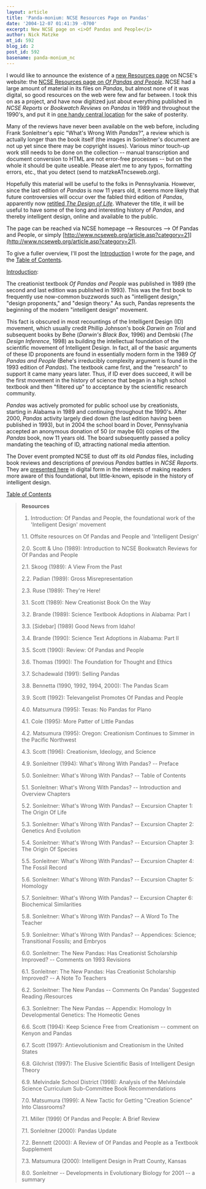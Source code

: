 ```yaml
---
layout: article
title: 'Panda-monium: NCSE Resources Page on Pandas'
date: '2004-12-07 01:41:39 -0700'
excerpt: New NCSE page on <i>Of Pandas and People</i>
author: Nick Matzke
mt_id: 592
blog_id: 2
post_id: 592
basename: panda-monium_nc
---
```

I would like to announce the existence of a [new Resources page](http://www.ncseweb.org/article.asp?category=21) on NCSE's website: the [NCSE Resources page on _Of Pandas and People_](http://www.ncseweb.org/article.asp?category=21).  NCSE had a large amount of material in its files on _Pandas_, but almost none of it was digital, so good resources on the web were few and far between.  I took this on as a project, and have now digitized just about everything published in _NCSE Reports_ or _Bookwatch Reviews_ on _Pandas_ in 1989 and throughout the 1990's, and put it in [one handy central location](http://www.ncseweb.org/article.asp?category=21) for the sake of posterity. 

<img src="http://images.amazon.com/images/P/0914513400.01._PIdp-schmooS,TopRight,7,-26_SCMZZZZZZZ_.jpg" alt="" style="float:left;" /> Many of the reviews have never been available on the web before, including Frank Sonleitner's epic "What's Wrong With _Pandas_?", a review which is actually longer than the book itself (the images in Sonleitner's document are not up yet since there may be copyright issues).  Various minor touch-up work still needs to be done on the collection -- manual transcription and document conversion to HTML are not error-free processes -- but on the whole it should be quite useable.  Please alert me to any typos, formatting errors, etc., that you detect (send to matzkeATncseweb.org).

Hopefully this material will be useful to the folks in Pennsylvania.  However, since the last edition of _Pandas_ is now 11 years old, it seems more likely that future controversies will occur over the fabled third edition of _Pandas_, apparently now [retitled _The Design of Life_](http://www.designinference.com/).  Whatever the title, it will be useful to have some of the long and interesting history of _Pandas_, and thereby intelligent design, online and available to the public.

The page can be reached via NCSE homepage --&gt; Resources --&gt; Of Pandas and People, or simply [http://www.ncseweb.org/article.asp?category=21](http://www.ncseweb.org/article.asp?category=21).

To give a fuller overview, I'll post the [Introduction](http://www.ncseweb.org/resources/articles/8442_1_introduction_iof_pandas__11_23_2004.asp) I wrote for the page, and the [Table of Contents](http://www.ncseweb.org/article.asp?category=21).

[Introduction](http://www.ncseweb.org/resources/articles/8442_1_introduction_iof_pandas__11_23_2004.asp):

The creationist textbook _Of Pandas and People_ was published in 1989 (the second and last edition was published in 1993). This was the first book to frequently use now-common buzzwords such as "intelligent design," "design proponents," and "design theory." As such, Pandas represents the beginning of the modern "intelligent design" movement.

This fact is obscured in most recountings of the Intelligent Design (ID) movement, which usually credit Phillip Johnson's book _Darwin on Trial_ and subsequent books by Behe (_Darwin's Black Box_, 1996) and Dembski (_The Design Inference_, 1998) as building the intellectual foundation of the scientific movement of Intelligent Design. In fact, all of the basic arguments of these ID proponents are found in essentially modern form in the 1989 _Of Pandas and People_ (Behe's irreducibly complexity argument is found in the 1993 edition of _Pandas_). The textbook came first, and the "research" to support it came many years later. Thus, if ID ever does succeed, it will be the first movement in the history of science that began in a high school textbook and then "filtered up" to acceptance by the scientific research community.

_Pandas_ was actively promoted for public school use by creationists, starting in Alabama in 1989 and continuing throughout the 1990's. After 2000, _Pandas_ activity largely died down (the last edition having been published in 1993), but in 2004 the school board in Dover, Pennsylvania accepted an anonymous donation of 50 (or maybe 60) copies of the _Pandas_ book, now 11 years old. The board subsequently passed a policy mandating the teaching of ID, attracting national media attention.

The Dover event prompted NCSE to dust off its old _Pandas_ files, including book reviews and descriptions of previous _Pandas_ battles in _NCSE Reports_. They are [presented here](http://www.ncseweb.org/article.asp?category=21) in digital form in the interests of making readers more aware of this foundational, but little-known, episode in the history of intelligent design.

[Table of Contents](http://www.ncseweb.org/article.asp?category=21)

> **Resources**
> 
> 1. Introduction: Of Pandas and People, the foundational work of the 'Intelligent Design' movement    
> 
> 1.1. Offsite resources on Of Pandas and People and 'Intelligent Design'    
> 
> 2.0. Scott & Uno (1989): Introduction to NCSE Bookwatch Reviews for Of Pandas and People    
> 
> 2.1. Skoog (1989): A View From the Past    
> 
> 2.2. Padian (1989): Gross Misrepresentation    
> 
> 2.3. Ruse (1989): They're Here!    
> 
> 3.1. Scott (1989): New Creationist Book On the Way    
> 
> 3.2. Brande (1989): Science Textbook Adoptions in Alabama: Part I    
> 
> 3.3. \[Sidebar\] (1989) Good News from Idaho!    
> 
> 3.4. Brande (1990): Science Text Adoptions in Alabama: Part II    
> 
> 3.5. Scott (1990): Review: Of Pandas and People    
> 
> 3.6. Thomas (1990): The Foundation for Thought and Ethics    
> 
> 3.7. Schadewald (1991): Selling Pandas    
> 
> 3.8. Bennetta (1990, 1992, 1994, 2000): The Pandas Scam    
> 
> 3.9. Scott (1992): Televangelist Promotes Of Pandas and People    
> 
> 4.0. Matsumura (1995): Texas: No Pandas for Plano    
> 
> 4.1. Cole (1995): More Patter of Little Pandas    
> 
> 4.2. Matsumura (1995): Oregon: Creationism Continues to Simmer in the Pacific Northwest    
> 
> 4.3. Scott (1996): Creationism, Ideology, and Science    
> 
> 4.9. Sonleitner (1994): What's Wrong With Pandas? -- Preface    
> 
> 5.0. Sonleitner: What's Wrong With Pandas? -- Table of Contents    
> 
> 5.1. Sonleitner: What's Wrong With Pandas? -- Introduction and Overview Chapters    
> 
> 5.2. Sonleitner: What's Wrong With Pandas? -- Excursion Chapter 1: The Origin Of Life    
> 
> 5.3. Sonleitner: What's Wrong With Pandas? -- Excursion Chapter 2: Genetics And Evolution    
> 
> 5.4. Sonleitner: What's Wrong With Pandas? -- Excursion Chapter 3: The Origin Of Species    
> 
> 5.5. Sonleitner: What's Wrong With Pandas? -- Excursion Chapter 4: The Fossil Record    
> 
> 5.6. Sonleitner: What's Wrong With Pandas? -- Excursion Chapter 5: Homology    
> 
> 5.7. Sonleitner: What's Wrong With Pandas? -- Excursion Chapter 6: Biochemical Similarities    
> 
> 5.8. Sonleitner: What's Wrong With Pandas? -- A Word To The Teacher    
> 
> 5.9. Sonleitner: What's Wrong With Pandas? -- Appendices: Science; Transitional Fossils; and Embryos    
> 
> 6.0. Sonleitner: The New Pandas: Has Creationist Scholarship Improved? -- Comments on 1993 Revisions    
> 
> 6.1. Sonleitner: The New Pandas: Has Creationist Scholarship Improved? -- A Note To Teachers    
> 
> 6.2. Sonleitner: The New Pandas -- Comments On Pandas' Suggested Reading /Resources    
> 
> 6.3. Sonleitner: The New Pandas -- Appendix: Homology In Developmental Genetics: The Homeotic Genes    
> 
> 6.6. Scott (1994): Keep Science Free from Creationism -- comment on Kenyon and Pandas    
> 
> 6.7. Scott (1997): Antievolutionism and Creationism in the United States    
> 
> 6.8. Gilchrist (1997): The Elusive Scientific Basis of Intelligent Design Theory    
> 
> 6.9. Melvindale School District (1998): Analysis of the Melvindale Science Curriculum Sub-Committee Book Recommendations    
> 
> 7.0. Matsumura (1999): A New Tactic for Getting "Creation Science" Into Classrooms?    
> 
> 7.1. Miller (1999) Of Pandas and People: A Brief Review    
> 
> 7.1. Sonleitner (2000): Pandas Update    
> 
> 7.2. Bennett (2000): A Review of Of Pandas and People as a Textbook Supplement    
> 
> 7.3. Matsumura (2000): Intelligent Design in Pratt County, Kansas    
> 
> 8.0. Sonleitner -- Developments in Evolutionary Biology for 2001 -- a summary
